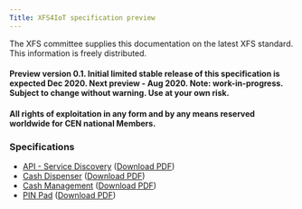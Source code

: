 ```yaml
---
Title: XFS4IoT specification preview
---
```

The XFS committee supplies this documentation on the latest XFS standard. This information is freely distributed.

#### Preview version 0.1. Initial limited stable release of this specification is expected Dec 2020. Next preview - Aug 2020. Note: work-in-progress. Subject to change without warning. Use at your own risk.
#### All rights of exploitation in any form and by any means reserved worldwide for CEN national Members.

### Specifications
- [API - Service Discovery](pages/Service-Discovery.html) ([Download PDF](assets/XFS4IoT-Service-Discovery.pdf))
- [Cash Dispenser](pages/Dispenser.html) ([Download PDF](assets/XFS4IoT-Cash-Dispenser.pdf))
- [Cash Management](pages/Cash-Management.html) ([Download PDF](assets/XFS4IoT-Cash-Management.pdf))
- [PIN Pad](pages/PIN-pad.html) ([Download PDF](assets/XFS4IoT-PIN-pad.pdf))



